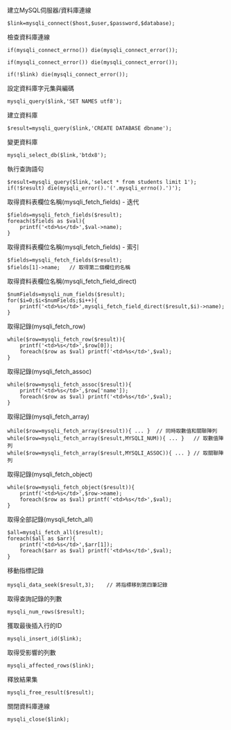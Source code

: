 建立MySQL伺服器/資料庫連線
```
$link=mysqli_connect($host,$user,$password,$database);
```

檢查資料庫連線
```
if(mysqli_connect_errno()) die(mysqli_connect_error());
```

```
if(mysqli_connect_error()) die(mysqli_connect_error());
```

```
if(!$link) die(mysqli_connect_error());
```

設定資料庫字元集與編碼
```
mysqli_query($link,'SET NAMES utf8');
```

建立資料庫
```
$result=mysqli_query($link,'CREATE DATABASE dbname');
```

變更資料庫
```
mysqli_select_db($link,'btdx8');
```

執行查詢語句
```
$result=mysqli_query($link,'select * from students limit 1');
if(!$result) die(mysqli_error().'('.mysqli_errno().')');
```

取得資料表欄位名稱(mysqli_fetch_fields) - 迭代
```
$fields=mysqli_fetch_fields($result);
foreach($fields as $val){
	printf('<td>%s</td>',$val->name);
}
```

取得資料表欄位名稱(mysqli_fetch_fields) - 索引
```
$fields=mysqli_fetch_fields($result);
$fields[1]->name;	// 取得第二個欄位的名稱
```

取得資料表欄位名稱(mysqli_fetch_field_direct)
```
$numFields=mysqli_num_fields($result);
for($i=0;$i<$numFields;$i++){
	printf('<td>%s</td>',mysqli_fetch_field_direct($result,$i)->name);
}
```

取得記錄(mysqli_fetch_row)
```
while($row=mysqli_fetch_row($result)){
	printf('<td>%s</td>',$row[0]);
	foreach($row as $val) printf('<td>%s</td>',$val);
}
```

取得記錄(mysqli_fetch_assoc)
```
while($row=mysqli_fetch_assoc($result)){
	printf('<td>%s</td>',$row['name']);
	foreach($row as $val) printf('<td>%s</td>',$val);
}
```

取得記錄(mysqli_fetch_array)
```
while($row=mysqli_fetch_array($result)){ ... }	// 同時取數值和關聯陣列
while($row=mysqli_fetch_array($result,MYSQLI_NUM)){ ... }	// 取數值陣列
while($row=mysqli_fetch_array($result,MYSQLI_ASSOC)){ ... }	// 取關聯陣列
```

取得記錄(mysqli_fetch_object)
```
while($row=mysqli_fetch_object($result)){
	printf('<td>%s</td>',$row->name);
	foreach($row as $val) printf('<td>%s</td>',$val);
}
```

取得全部記錄(mysqli_fetch_all)
```
$all=mysqli_fetch_all($result);
foreach($all as $arr){
	printf('<td>%s</td>',$arr[1]);
	foreach($arr as $val) printf('<td>%s</td>',$val);
}
```

移動指標記錄
```
mysqli_data_seek($result,3);	// 將指標移到第四筆記錄
```

取得查詢記錄的列數
```
mysqli_num_rows($result);
```

獲取最後插入行的ID
```
mysqli_insert_id($link);
```

取得受影響的列數
```
mysqli_affected_rows($link);
```

釋放結果集
```
mysqli_free_result($result);
```

關閉資料庫連線
```
mysqli_close($link);
```